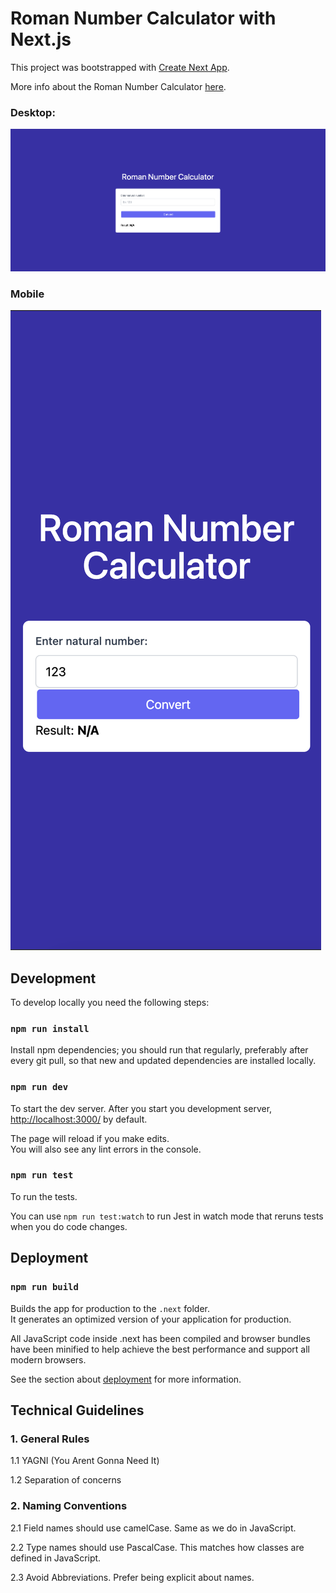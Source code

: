 # Roman Number Calculator with Next.js

This project was bootstrapped with [Create Next App](https://github.com/vercel/next.js/tree/canary/packages/create-next-app#readme).

More info about the Roman Number Calculator [here](https://en.wikipedia.org/wiki/Roman_numerals).

### Desktop:

![](docs/screenshot-01.png)

### Mobile

![](docs/screenshot-02.png)

## Development

To develop locally you need the following steps:

### `npm run install`

Install npm dependencies; you should run that regularly, preferably after every git pull, so that new and updated dependencies are installed locally.

### `npm run dev`

To start the dev server. After you start you development server, <http://localhost:3000/> by default.

The page will reload if you make edits.<br />
You will also see any lint errors in the console.

### `npm run test`

To run the tests.

You can use `npm run test:watch` to run Jest in watch mode that reruns tests when you do code changes.

## Deployment

### `npm run build`

Builds the app for production to the `.next` folder.<br />
It generates an optimized version of your application for production.

All JavaScript code inside .next has been compiled and browser bundles have been minified to help achieve the best performance and support all modern browsers.

See the section about [deployment](https://nextjs.org/docs/deployment#nextjs-build-api) for more information.

## Technical Guidelines

### 1. General Rules

1.1 YAGNI (You Arent Gonna Need It)

1.2 Separation of concerns

### 2. Naming Conventions

2.1 Field names should use camelCase. Same as we do in JavaScript.

2.2 Type names should use PascalCase. This matches how classes are defined in JavaScript.

2.3 Avoid Abbreviations. Prefer being explicit about names.
